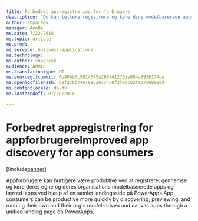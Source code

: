 ```yaml
---
title: Forbedret appregistrering for forbrugere
description: "Du kan lettere registrere og køre dine modelbaserede apps og lærred-apps fra PowerApps."
author: shpareek
manager: AnnBe
ms.date: 7/22/2018
ms.topic: article
ms.prod: 
ms.service: business-applications
ms.technology: 
ms.author: shpareek
audience: Admin
ms.translationtype: HT
ms.sourcegitcommit: 0b40bb3c98145f5a260f412701a884a5936174ce
ms.openlocfilehash: 62f2cbb74e789526cc430f2febc63fa37369e284
ms.contentlocale: da-dk
ms.lasthandoff: 07/18/2018

---
```

# <a name="improved-app-discovery-for-app-consumers"></a><span data-ttu-id="3d7db-103">Forbedret appregistrering for appforbrugere</span><span class="sxs-lookup"><span data-stu-id="3d7db-103">Improved app discovery for app consumers</span></span>


[!include[banner](../../includes/banner.md)]

<span data-ttu-id="3d7db-104">Appforbrugere kan hurtigere være produktive ved at registrere, gennemse og køre deres egne og deres organisations modelbasserede apps og lærred-apps ved hjælp af en samlet landingsside på PowerApps.</span><span class="sxs-lookup"><span data-stu-id="3d7db-104">App consumers can be productive more quickly by discovering, previewing, and running their own and their org's model-driven and canvas apps through a unified landing page on PowerApps.</span></span>

